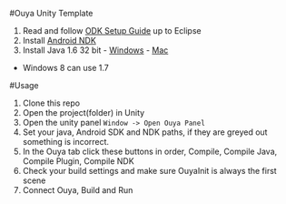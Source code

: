 #Ouya Unity Template
1. Read and follow [ODK Setup Guide](https://devs.ouya.tv/developers/docs/setup) up to Eclipse
2. Install [Android NDK](http://developer.android.com/tools/sdk/ndk/index.html)
3. Install Java 1.6 32 bit  -  [Windows](http://www.oracle.com/technetwork/java/javasebusiness/downloads/java-archive-downloads-javase6-419409.html#jdk-6u45-oth-JPR)  -  [Mac](http://support.apple.com/kb/DL1572?viewlocale=en_US)
  * Windows 8 can use 1.7

#Usage
1. Clone this repo
2. Open the project(folder) in Unity
3. Open the unity panel ```Window -> Open Ouya Panel```
4. Set your java, Android SDK and NDK paths, if they are greyed out something is incorrect.
5. In the Ouya tab click these buttons in order, Compile, Compile Java, Compile Plugin, Compile NDK
6. Check your build settings and make sure OuyaInit is always the first scene
7. Connect Ouya, Build and Run
